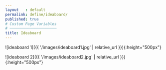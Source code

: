 ```yaml
---
layout   : default
permalink: define/ideaboard/
published: true
# Custom Page Variables
# ─────────────────────
title: Ideaboard
---
```


![ideaboard 1]({{ '/images/ideaboard1.jpg' | relative_url }}){:height="500px"}

![ideaboard 2]({{ '/images/ideaboard2.jpg' | relative_url }}){:height="500px"}